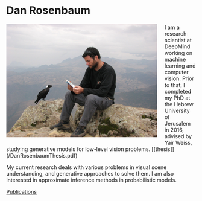 
# Dan Rosenbaum
<img style="float: left; margin: 0px 20px 20px 0px;" src="/danrosenbaum.jpeg" alt="Dan Rosenbaum" width="400"/>
I am a research scientist at DeepMind working on machine learning and computer vision. Prior to that, I completed my PhD at the Hebrew University of Jerusalem in 2016, advised by Yair Weiss, studying generative models for low-level vision problems. [[thesis]](/DanRosenbaumThesis.pdf)


My current research deals with various problems in visual scene understanding, and generative approaches to solve them. I am also interested in approximate inference methods in probabilistic models.


[Publications](https://scholar.google.com/citations?user=a6CNXV8AAAAJ&hl=en)

